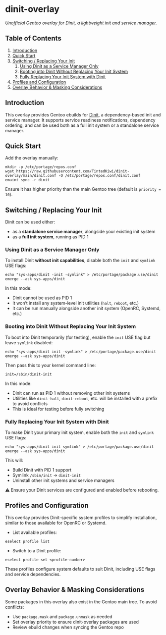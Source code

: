 # dinit-overlay

*Unofficial Gentoo overlay for Dinit, a lightweight init and service manager.*

## Table of Contents

1. [Introduction](#-introduction)
2. [Quick Start](#-quick-start)
3. [Switching / Replacing Your Init](#-switching--replacing-your-init)
   1. [Using Dinit as a Service Manager Only](#-using-dinit-as-a-service-manager-only)
   2. [Booting into Dinit Without Replacing Your Init System](#-booting-into-dinit-without-replacing-your-init-system)
   3. [Fully Replacing Your Init System with Dinit](#fully-replacing-your-init-system-with-dinit)
4. [Profiles and Configuration](#-profiles-and-configuration)
5. [Overlay Behavior & Masking Considerations](#-overlay-behavior--masking-considerations)

## Introduction

This overlay provides Gentoo ebuilds for [Dinit](https://github.com/davmac314/dinit), a dependency-based init and service manager. It supports service readiness notifications, dependency ordering, and can be used both as a full init system or a standalone service manager.

## Quick Start

Add the overlay manually:

```shell
mkdir -p /etc/portage/repos.conf
wget https://raw.githubusercontent.com/TintedKiwi/dinit-overlay/main/dinit.conf -O /etc/portage/repos.conf/dinit.conf
emaint sync -r dinit
```

Ensure it has higher priority than the main Gentoo tree (default is `priority = 10`).

## Switching / Replacing Your Init

Dinit can be used either:

- as a **standalone service manager**, alongside your existing init system
- as a **full init system**, running as PID 1

### Using Dinit as a Service Manager Only

To install Dinit **without init capabilities**, disable both the `init` and `symlink` USE flags:

```shell
echo "sys-apps/dinit -init -symlink" > /etc/portage/package.use/dinit
emerge --ask sys-apps/dinit
```

In this mode:

- Dinit cannot be used as PID 1
- It won’t install any system-level init utilities (`halt`, `reboot`, etc.)
- It can be run manually alongside another init system (OpenRC, Systemd, etc.)

### Booting into Dinit Without Replacing Your Init System

To boot into Dinit temporarily (for testing), enable the `init` USE flag but leave `symlink` disabled:

```shell
echo "sys-apps/dinit init -symlink" > /etc/portage/package.use/dinit
emerge --ask sys-apps/dinit
```

Then pass this to your kernel command line:

```text
init=/sbin/dinit-init
```

In this mode:

- Dinit can run as PID 1 without removing other init systems
- Utilities like `dinit-halt`, `dinit-reboot`, etc. will be installed with a prefix to avoid conflicts
- This is ideal for testing before fully switching

### Fully Replacing Your Init System with Dinit

To make Dinit your primary init system, enable both the `init` and `symlink` USE flags:

```shell
echo "sys-apps/dinit init symlink" > /etc/portage/package.use/dinit
emerge --ask sys-apps/dinit
```

This will:

- Build Dinit with PID 1 support
- Symlink `/sbin/init` → `dinit-init`
- Uninstall other init systems and service managers

⚠️ Ensure your Dinit services are configured and enabled before rebooting.

## Profiles and Configuration

This overlay provides Dinit-specific system profiles to simplify installation, similar to those available for OpenRC or Systemd.

- List available profiles:
```shell
eselect profile list
```

- Switch to a Dinit profile:
```shell
eselect profile set <profile-number>
```

These profiles configure system defaults to suit Dinit, including USE flags and service dependencies.

## Overlay Behavior & Masking Considerations

Some packages in this overlay also exist in the Gentoo main tree. To avoid conflicts:

- Use `package.mask` and `package.unmask` as needed
- Set overlay priority to ensure dinit-overlay packages are used
- Review ebuild changes when syncing the Gentoo repo
